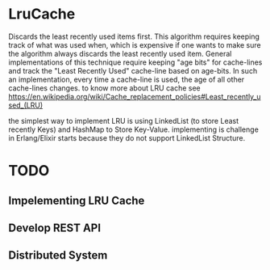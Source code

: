 # LruCache

Discards the least recently used items first. This algorithm requires keeping track of what was used when, which is expensive if one wants to make sure the algorithm always discards the least recently used item. General implementations of this technique require keeping "age bits" for cache-lines and track the "Least Recently Used" cache-line based on age-bits. In such an implementation, every time a cache-line is used, the age of all other cache-lines changes. 
to know more about LRU cache see https://en.wikipedia.org/wiki/Cache_replacement_policies#Least_recently_used_(LRU)

the simplest way to implement LRU is using LinkedList (to store Least recently Keys) and HashMap to Store Key-Value. implementing is challenge in Erlang/Elixir starts because they do not support LinkedList Structure. 

# TODO
## Impelementing LRU Cache
## Develop REST API
## Distributed System

